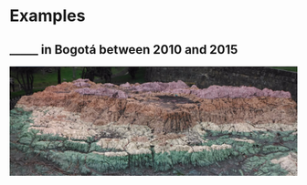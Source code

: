 # Examples


## _____ in Bogotá between 2010 and 2015

![Bogotá Stream Graph](bogota_streamgraph.png)